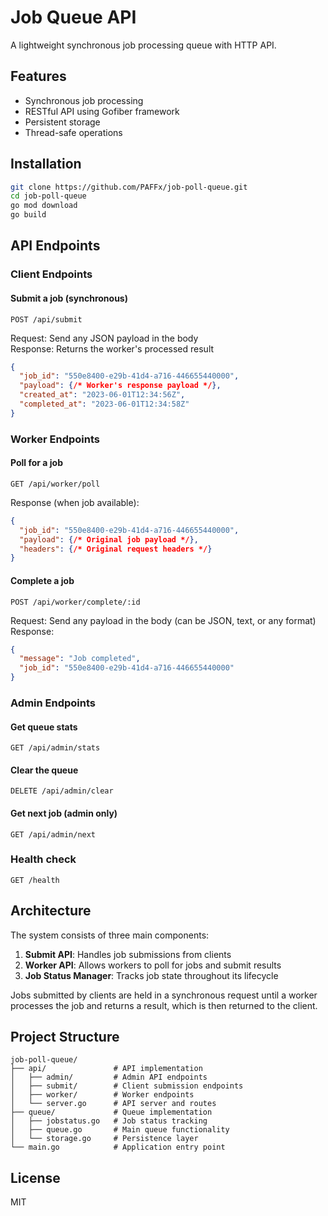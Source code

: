 # Job Queue API

A lightweight synchronous job processing queue with HTTP API.

## Features

- Synchronous job processing
- RESTful API using Gofiber framework
- Persistent storage
- Thread-safe operations

## Installation

```bash
git clone https://github.com/PAFFx/job-poll-queue.git
cd job-poll-queue
go mod download
go build
```

## API Endpoints

### Client Endpoints

#### Submit a job (synchronous)

```
POST /api/submit
```

Request: Send any JSON payload in the body  
Response: Returns the worker's processed result

```json
{
  "job_id": "550e8400-e29b-41d4-a716-446655440000",
  "payload": {/* Worker's response payload */},
  "created_at": "2023-06-01T12:34:56Z",
  "completed_at": "2023-06-01T12:34:58Z"
}
```

### Worker Endpoints

#### Poll for a job

```
GET /api/worker/poll
```

Response (when job available):
```json
{
  "job_id": "550e8400-e29b-41d4-a716-446655440000",
  "payload": {/* Original job payload */},
  "headers": {/* Original request headers */}
}
```

#### Complete a job

```
POST /api/worker/complete/:id
```

Request: Send any payload in the body (can be JSON, text, or any format)  
Response:
```json
{
  "message": "Job completed",
  "job_id": "550e8400-e29b-41d4-a716-446655440000"
}
```

### Admin Endpoints

#### Get queue stats

```
GET /api/admin/stats
```

#### Clear the queue

```
DELETE /api/admin/clear
```

#### Get next job (admin only)

```
GET /api/admin/next
```

### Health check

```
GET /health
```

## Architecture

The system consists of three main components:

1. **Submit API**: Handles job submissions from clients
2. **Worker API**: Allows workers to poll for jobs and submit results
3. **Job Status Manager**: Tracks job state throughout its lifecycle

Jobs submitted by clients are held in a synchronous request until a worker processes the job and returns a result, which is then returned to the client.

## Project Structure

```
job-poll-queue/
├── api/               # API implementation
│   ├── admin/         # Admin API endpoints
│   ├── submit/        # Client submission endpoints
│   ├── worker/        # Worker endpoints
│   └── server.go      # API server and routes
├── queue/             # Queue implementation
│   ├── jobstatus.go   # Job status tracking
│   ├── queue.go       # Main queue functionality
│   └── storage.go     # Persistence layer
└── main.go            # Application entry point
```

## License

MIT